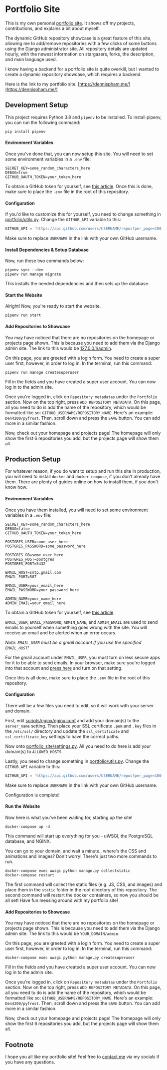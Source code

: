 # Portfolio Site
This is my own personal [portfolio site](https://dennispham.me/). It shows off my projects, contributions, and explains a bit about myself.

The dynamic GitHub repository showcase is a great feature of this site, allowing me to add/remove repositories with a few clicks of some buttons using the Django administrator site. All repository details are updated hourly, with the newest information on stargazers, forks, the description, and main language used.

I know having a backend for a portfolio site is quite overkill, but I wanted to create a dynamic repository showcase, which requires a backend.

Here is the link to my portfolio site: [https://dennispham.me/](https://dennispham.me/)

## Development Setup
This project requires Python 3.8 and `pipenv` to be installed. To install pipenv, you can run the following command:
```
pip install pipenv
```

#### Environment Variables
Once you've done that, you can now setup this site. You will need to set some environment variables in a `.env` file:
```
SECRET_KEY=some_random_characters_here
DEBUG=true
GITHUB_OAUTH_TOKEN=your_token_here
```

To obtain a GitHub token for yourself, see [this article](https://help.github.com/en/github/authenticating-to-github/creating-a-personal-access-token-for-the-command-line). Once this is done, make sure to place the `.env` file in the root of this repository.

#### Configuration
If you'd like to customize this for yourself, you need to change something in [portfolio/utils.py](portfolio/utils.py). Change the `GITHUB_API` variable to this:
```py
GITHUB_API = 'https://api.github.com/users/USERNAME/repos?per_page=100'
```
Make sure to replace `USERNAME` in the link with your own GitHub username.

#### Install Dependencies & Setup Database
Now, run these two commands below:
```
pipenv sync --dev
pipenv run manage migrate
```
This installs the needed dependencies and then sets up the database.

#### Start the Website
Alright! Now, you're ready to start the website.
```
pipenv run start
```

#### Add Repositories to Showcase
You may have noticed that there are no repositories on the homepage or projects page shown. This is because you need to add them via the Django admin site. The link to this would be [127.0.0.1/admin](127.0.0.1/admin).

On this page, you are greeted with a login form. You need to create a super user first, however, in order to log in. In the terminal, run this command:
```
pipenv run manage createsuperuser
```
Fill in the fields and you have created a super user account. You can now log in to the admin site.

Once you're logged in, click on `Repository metadatas` under the `Portfolio` section. Now on the top right, press `ADD REPOSITORY METADATA`. On this page, all you need to do is add the name of the repository, which would be formatted like so: `GITHUB_USERNAME/REPOSITORY_NAME`. Here's an example: `Den4200/pyfrost`. Then, scroll down and press the `SAVE` button. You can add more in a similar fashion.

Now, check out your homepage and projects page! The homepage will only show the first 6 repositories you add, but the projects page will show them all.

## Production Setup
For whatever reason, if you do want to setup and run this site in production, you will need to install `docker` and `docker-compose`, if you don't already have them. There are plenty of guides online on how to install them, if you don't know how.

#### Environment Variables
Once you have them installed, you will need to set some environment variables in a `.env` file:
```
SECRET_KEY=some_random_characters_here
DEBUG=false
GITHUB_OAUTH_TOKEN=your_token_here

POSTGRES_USER=some_user_here
POSTGRES_PASSWORD=some_password_here

POSTGRES_DB=some_user_here
POSTGRES_HOST=postgres
POSTGRES_PORT=5432

EMAIL_HOST=smtp.gmail.com
EMAIL_PORT=587

EMAIL_USER=your_email_here
EMAIL_PASSWORD=your_password_here

ADMIN_NAME=your_name_here
ADMIN_EMAIL=your_email_here
```

To obtain a GitHub token for yourself, see [this article](https://help.github.com/en/github/authenticating-to-github/creating-a-personal-access-token-for-the-command-line).

`EMAIL_USER`, `EMAIL_PASSWORD`, `ADMIN_NAME`, and `ADMIN_EMAIL` are used to send emails to yourself when something goes wrong with the site. You will receive an email and be alerted when an error occurs.

*Note: `EMAIL_USER` must be a gmail account if you use the specified `EMAIL_HOST`!*

For the gmail account under `EMAIL_USER`, you must turn on less secure apps for it to be able to send emails. In your browser, make sure you're logged into that account and [press here](https://myaccount.google.com/lesssecureapps) and turn on that setting.

Once this is all done, make sure to place the `.env` file in the root of this repository.

#### Configuration
There will be a few files you need to edit, so it will work with your server and domain.

First, edit [scripts/nginx/nginx.conf](scripts/nginx/nginx.conf) and add your domain(s) to the `server_name` setting. Then place your SSL certificate `.pem` and `.key` files in the `/etc/ssl/` directory and update the `ssl_certificate` and `ssl_certificate_key` settings to have the correct paths.

Now onto [portfolio_site/settings.py](portfolio_site/settings.py). All you need to do here is add your domain(s) to `ALLOWED_HOSTS`.

Lastly, you need to change something in [portfolio/utils.py](portfolio/utils.py). Change the `GITHUB_API` variable to this:
```py
GITHUB_API = 'https://api.github.com/users/USERNAME/repos?per_page=100'
```
Make sure to replace `USERNAME` in the link with your own GitHub username.

Configuration is complete!

#### Run the Website
Now here is what you've been waiting for, starting up the site!
```
docker-compose up -d
```
This command will start up everything for you - uWSGI, the PostgreSQL database, and NGINX.

You can go to your domain, and wait a minute.. where's the CSS and animations and images? Don't worry! There's just two more commands to run.
```
docker-compose exec uwsgi python manage.py collectstatic
docker-compose restart
```
The first command will collect the static files (e.g. JS, CSS, and images) and place them in the `static` folder in the root directory of this repository. The second command will restart the docker containers, so now you should be all set! Have fun messing around with my portfolio site!

#### Add Repositories to Showcase
You may have noticed that there are no repositories on the homepage or projects page shown. This is because you need to add them via the Django admin site. The link to this would be `YOUR_DOMAIN/admin`.

On this page, you are greeted with a login form. You need to create a super user first, however, in order to log in. In the terminal, run this command:
```
docker-compose exec uwsgi python manage.py createsuperuser
```
Fill in the fields and you have created a super user account. You can now log in to the admin site.

Once you're logged in, click on `Repository metadatas` under the `Portfolio` section. Now on the top right, press `ADD REPOSITORY METADATA`. On this page, all you need to do is add the name of the repository, which would be formatted like so: `GITHUB_USERNAME/REPOSITORY_NAME`. Here's an example: `Den4200/pyfrost`. Then, scroll down and press the `SAVE` button. You can add more in a similar fashion.

Now, check out your homepage and projects page! The homepage will only show the first 6 repositories you add, but the projects page will show them all.

## Footnote
I hope you all like my portfolio site! Feel free to [contact me](https://dennispham.me/about/) via my socials if you have any questions.
